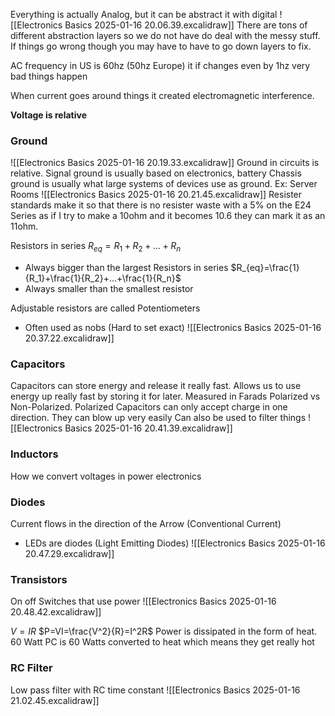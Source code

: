 Everything is actually Analog, but it can be abstract it with digital
![[Electronics Basics 2025-01-16 20.06.39.excalidraw]]
There are tons of different abstraction layers so we do not have do deal with the messy stuff.
If things go wrong though you may have to have to go down layers to fix.

AC frequency in US is 60hz (50hz Europe) it if changes even by 1hz very bad things happen

When current goes around things it created electromagnetic interference.

**Voltage is relative**

### Ground
![[Electronics Basics 2025-01-16 20.19.33.excalidraw]]
Ground in circuits is relative.
Signal ground is usually based on electronics, battery
Chassis ground is usually what large systems of devices use as ground. Ex: Server Rooms
![[Electronics Basics 2025-01-16 20.21.45.excalidraw]]
Resister standards make it so that there is no resister waste with a 5% on the E24 Series as if I try to make a 10ohm and it becomes 10.6 they can mark it as an 11ohm.

Resistors in series $R_{eq}=R_1+R_2+ ...+R_n$  
- Always bigger than the largest
Resistors in series $R_{eq}=\frac{1}{R_1}+\frac{1}{R_2}+...+\frac{1}{R_n}$ 
- Always smaller than the smallest resistor

Adjustable resistors are called Potentiometers
- Often used as nobs (Hard to set exact)
![[Electronics Basics 2025-01-16 20.37.22.excalidraw]]

### Capacitors
Capacitors can store energy and release it really fast. Allows us to use energy up really fast by storing it for later. Measured in Farads
Polarized vs Non-Polarized. Polarized Capacitors can only accept charge in one direction. They can blow up very easily
Can also be used to filter things
![[Electronics Basics 2025-01-16 20.41.39.excalidraw]]

### Inductors
How we convert voltages in power electronics

### Diodes 
Current flows in the direction of the Arrow (Conventional Current)
- LEDs are diodes (Light Emitting Diodes)
![[Electronics Basics 2025-01-16 20.47.29.excalidraw]]

### Transistors
On off Switches that use power
![[Electronics Basics 2025-01-16 20.48.42.excalidraw]]

$V=IR$
$P=VI=\frac{V^2}{R}=I^2R$
Power is dissipated in the form of heat. 60 Watt PC is 60 Watts converted to heat which means they get really hot

### RC Filter
Low pass filter with RC time constant
![[Electronics Basics 2025-01-16 21.02.45.excalidraw]]